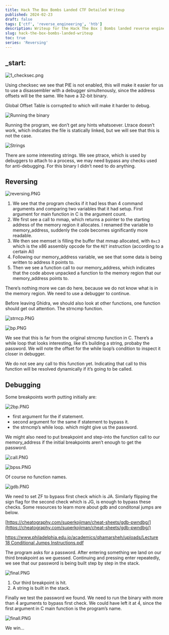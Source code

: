 ```yaml
---
title: Hack The Box Bombs Landed CTF Detailed Writeup
published: 2024-02-23
draft: false
tags: ['ctf', 'reverse_engineering', 'htb']
description: Writeup for the Hack The Box | Bombs landed reverse engineering CTF, detailed
slug: hack-the-box-bombs-landed-writeup
toc: true
series: 'Reversing'
---
```


## \_start:

![1_checksec.png](./1_checksec.png)

Using checksec we see that PIE is not enabled, this will make it easier for us to use a disassembler with a debugger simultenously, since the address offsets will be the same. We have a 32-bit binary.

Global Offset Table is corrupted to which will make it harder to debug.

![Running the binary](./run.png)

Running the program, we don’t get any hints whatsoever. Ltrace doesn’t work, which indicates the file is statically linked, but we will see that this is not the case.

![Strings](./strings.png)

There are some interesting strings. We see ptrace, which is used by debuggers to attach to a process, we may need bypass any checks used for anti-debugging. For this binary I didn’t need to do anything.

## Reversing

![reversing.PNG](./reversing.png)

1. We see that the program checks if it had less than 4 command arguments and comparing two variables that it had setup. First argument for main function in C is the argument count.
2. We first see a call to mmap, which returns a pointer to the starting address of the memory region it allocates. I renamed the variable to memory_address, suddenly the code becomes significantly more readable.
3. We then see memset is filling the buffer that mmap allocated, with `0xc3` which is the x86 assembly opcode for the `RET` instruction (according to a certain AI)
4. Following our memory_address variable, we see that some data is being written to address it points to.
5. Then we see a function call to our memory_address, which indicates that the code above unpacked a function to the memory region that our memory_address points to.

There’s nothing more we can do here, because we do not know what is in the memory region. We need to use a debugger to continue.

Before leaving Ghidra, we should also look at other functions, one function should get out attention. The strncmp function.

![strncp.PNG](./strncp.png)

![bp.PNG](./bp.png)

We see that this is far from the original strncmp function in C. There’s a while loop that looks interesting, like it’s building a string, probaby the password. We will note the offset for the while loop’s condition to inspect it closer in debugger.

We do not see any call to this function yet. Indicating that call to this function will be resolved dynamically if it’s going to be called.

## Debugging

Some breakpoints worth putting initially are:

![2bp.PNG](./2bp.png)

- first argument for the if statement.
- second argument for the same if statement to bypass it.
- the strncmp’s while loop. which might give us the password.

We might also need to put breakpoint and step-into the function call to our memory_address if the initial breakpoints aren’t enough to get the password.

![call.PNG](./call.png)

![bpss.PNG](./bpss.png)

Of course no function names.

![gdb.PNG](./gdb.png)

We need to set ZF to bypass first check which is JA. Similarly flipping the sign flag for the second check which is JG, is enough to bypass these checks. Some resources to learn more about gdb and conditonal jumps are below.

[https://cheatography.com/superkojiman/cheat-sheets/gdb-pwndbg/](https://cheatography.com/superkojiman/cheat-sheets/gdb-pwndbg/)

[https://www.philadelphia.edu.jo/academics/qhamarsheh/uploads/Lecture 18 Conditional Jumps Instructions.pdf](https://www.philadelphia.edu.jo/academics/qhamarsheh/uploads/Lecture%2018%20Conditional%20Jumps%20Instructions.pdf)

The program asks for a password. After entering something we land on our third breakpoint as we guessed. Continuing and pressing enter repeatedly, we see that our password is being built step by step in the stack.

![final.PNG](./final.png)

1. Our third breakpoint is hit.
2. A string is built in the stack.

Finally we test the password we found. We need to run the binary with more than 4 arguments to bypass first check. We could have left it at 4, since the first argument in C main function is the program’s name.

![finall.PNG](./finall.png)

We win…
